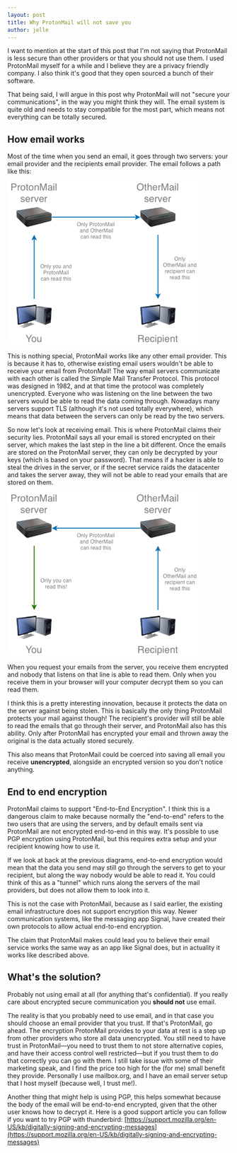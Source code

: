 ```yaml
---
layout: post
title: Why ProtonMail will not save you
author: jelle
---
```


I want to mention at the start of this post that I'm not saying that ProtonMail is less secure than other providers or that you should not use them. I used ProtonMail myself for a while and I believe they are a privacy friendly company. I also think it's good that they open sourced a bunch of their software.

That being said, I will argue in this post why ProtonMail will not "secure your communications", in the way you might think they will. The email system is quite old and needs to stay compatible for the most part, which means not everything can be totally secured.


## How email works

Most of the time when you send an email, it goes through two servers: your email provider and the recipients email provider. The email follows a path like this:

![Diagram showing how TLS only protects from server to server and not from end to end](/assets/img/protonmail/ProtonMailSend-2.png)

This is nothing special, ProtonMail works like any other email provider. This is because it has to, otherwise existing email users wouldn't be able to receive your email from ProtonMail! The way email servers communicate with each other is called the Simple Mail Transfer Protocol. This protocol was designed in 1982, and at that time the protocol was completely unencrypted. Everyone who was listening on the line between the two servers would be able to read the data coming through. Nowadays many servers support TLS (although it's not used totally everywhere), which means that data between the servers can only be read by the two servers.

So now let's look at receiving email. This is where ProtonMail claims their security lies. ProtonMail says all your email is stored encrypted on their server, which makes the last step in the line a bit different. Once the emails are stored on the ProtonMail server, they can only be decrypted by your keys (which is based on your password). That means if a hacker is able to steal the drives in the server, or if the secret service raids the datacenter and takes the server away, they will not be able to read your emails that are stored on them.

![Diagram showing how Protonmail creates a secure connection to the end user](/assets/img/protonmail/ProtonMailReceive-3.png)

When you request your emails from the server, you receive them encrypted and nobody that listens on that line is able to read them. Only when you receive them in your browser will your computer decrypt them so you can read them. 

I think this is a pretty interesting innovation, because it protects the data on the server against being stolen. This is basically the only thing ProtonMail protects your mail against though! The recipient's provider will still be able to read the emails that go through their server, and ProtonMail also has this ability. Only after ProtonMail has encrypted your email and thrown away the original is the data actually stored securely.

This also means that ProtonMail could be coerced into saving all email you receive **unencrypted**, alongside an encrypted version so you don't notice anything. 


## End to end encryption

ProtonMail claims to support "End-to-End Encryption". I think this is a dangerous claim to make because normally the "end-to-end" refers to the two users that are using the servers, and by default emails sent via ProtonMail are not encrypted end-to-end in this way. It's possible to use PGP encryption using ProtonMail, but this requires extra setup and your recipient knowing how to use it.

If we look at back at the previous diagrams, end-to-end encryption would mean that the data you send may still go through the servers to get to your recipient, but along the way nobody would be able to read it. You could think of this as a "tunnel" which runs along the servers of the mail providers, but does not allow them to look into it. 

This is not the case with ProtonMail, because as I said earlier, the existing email infrastructure does not support encryption this way. Newer communication systems, like the messaging app Signal, have created their own protocols to allow actual end-to-end encryption.

The claim that ProtonMail makes could lead you to believe their email service works the same way as an app like Signal does, but in actuality it works like described above. 


## What's the solution?
Probably not using email at all (for anything that's confidential). If you really care about encrypted secure communication you **should not** use email. 

The reality is that you probably need to use email, and in that case you should choose an email provider that you trust. If that's ProtonMail, go ahead. The encryption ProtonMail provides to your data at rest is a step up from other providers who store all data unencrypted. You still need to have trust in ProtonMail—you need to trust them to not store alternative copies, and have their access control well restricted—but if you trust them to do that correctly you can go with them. I still take issue with some of their marketing speak, and I find the price too high for the (for me) small benefit they provide. Personally I use mailbox.org, and I have an email server setup that I host myself (because well, I trust me!). 

Another thing that might help is using PGP, this helps somewhat because the body of the email will be end-to-end encrypted, given that the other user knows how to decrypt it. Here is a good support article you can follow if you want to try PGP with thunderbird: [https://support.mozilla.org/en-US/kb/digitally-signing-and-encrypting-messages](https://support.mozilla.org/en-US/kb/digitally-signing-and-encrypting-messages)
